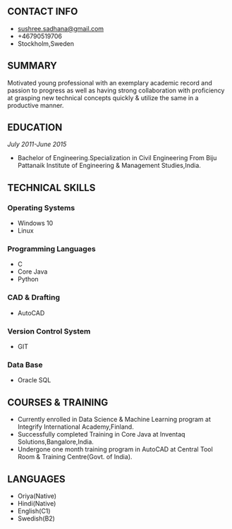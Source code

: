 ## CONTACT INFO
- sushree.sadhana@gmail.com
- +46790519706
- Stockholm,Sweden

## SUMMARY
Motivated young professional with an exemplary academic record and passion to progress as well as having strong collaboration with proficiency at grasping new technical concepts quickly & utilize the same in a productive manner.

## EDUCATION
_July 2011-June 2015_
- Bachelor of Engineering.Specialization in Civil Engineering From Biju Pattanaik Institute of Engineering & Management Studies,India.

## TECHNICAL SKILLS
### Operating Systems
- Windows 10
- Linux
### Programming Languages
- C
- Core Java
- Python
### CAD & Drafting
- AutoCAD
### Version Control System
- GIT
### Data Base
- Oracle SQL

## COURSES & TRAINING
- Currently enrolled in  Data Science & Machine Learning program at Integrify International Academy,Finland.
- Successfully completed Training in Core Java at Inventaq Solutions,Bangalore,India.
- Undergone one month training program in AutoCAD at Central Tool Room & Training Centre(Govt. of India).

## LANGUAGES
- Oriya(Native)
- Hindi(Native)
- English(C1)
- Swedish(B2)

